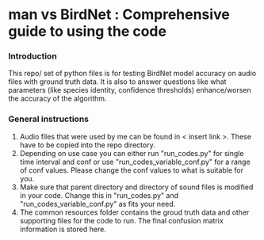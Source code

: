 # man vs BirdNet : Comprehensive guide to using the code
### Introduction
This repo/ set of python files is for testing BirdNet model accuracy on audio files with ground truth data. It is also to answer questions like what parameters (like species identity, confidence thresholds) enhance/worsen the accuracy of the algorithm.

### General instructions
1. Audio files that were used by me can be found in < insert link >. These have to be copied into the repo directory.
2. Depending on use case you can either run "run_codes.py" for single time interval and conf or use "run_codes_variable_conf.py" for a range of conf values. Please change the conf values to what is suitable for you.
3. Make sure that parent directory and directory of sound files is modified in your code. Change this in "run_codes.py" and "run_codes_variable_conf.py" as fits your need.
4. The common resources folder contains the groud truth data and other supporting files for the code to run. The final confusion matrix information is stored here.
